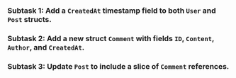 ### Subtask 1:  Add a `CreatedAt` timestamp field to both `User` and `Post` structs.

### Subtask 2:  Add a new struct `Comment` with fields `ID`, `Content`, `Author`, and `CreatedAt`.

### Subtask 3:  Update `Post` to include a slice of `Comment` references.

